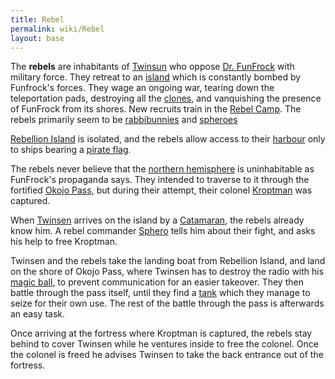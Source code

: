 ```yaml
---
title: Rebel
permalink: wiki/Rebel
layout: base
---
```


The **rebels** are inhabitants of [Twinsun](Twinsun "wikilink") who
oppose [Dr. FunFrock](Dr._FunFrock "wikilink") with military force. They
retreat to an [island](Rebellion_Island "wikilink") which is constantly
bombed by Funfrock's forces. They wage an ongoing war, tearing down the
teleportation pads, destroying all the [clones](clones "wikilink"), and
vanquishing the presence of FunFrock from its shores. New recruits train
in the [Rebel Camp](Rebel_Camp "wikilink"). The rebels primarily seem to
be [rabbibunnies](rabbibunnies "wikilink") and
[spheroes](spheroes "wikilink")

[Rebellion Island](Rebellion_Island "wikilink") is isolated, and the
rebels allow access to their
[harbour](Rebellion_Island_Harbour "wikilink") only to ships bearing a
[pirate flag](pirate_flag "wikilink").

The rebels never believe that the [northern
hemisphere](northern_hemisphere "wikilink") is uninhabitable as
FunFrock's propaganda says. They intended to traverse to it through the
fortified [Okojo Pass](Okojo_Pass "wikilink"), but during their attempt,
their colonel [Kroptman](Kroptman "wikilink") was captured.

When [Twinsen](Twinsen "wikilink") arrives on the island by a
[Catamaran](Catamaran "wikilink"), the rebels already know him. A rebel
commander [Sphero](Sphero "wikilink") tells him about their fight, and
asks his help to free Kroptman.

Twinsen and the rebels take the landing boat from Rebellion Island, and
land on the shore of Okojo Pass, where Twinsen has to destroy the radio
with his [magic ball](magic_ball "wikilink"), to prevent communication
for an easier takeover. They then battle through the pass itself, until
they find a [tank](tank "wikilink") which they manage to seize for their
own use. The rest of the battle through the pass is afterwards an easy
task.

Once arriving at the fortress where Kroptman is captured, the rebels
stay behind to cover Twinsen while he ventures inside to free the
colonel. Once the colonel is freed he advises Twinsen to take the back
entrance out of the fortress.

[ ](category:Rebels "wikilink")
